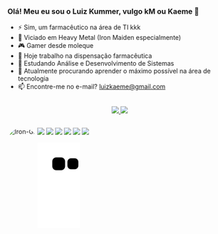 ### Olá! Meu eu sou o Luiz Kummer, vulgo kM ou Kaeme 🤘

- ⚡ Sim, um farmacêutico na área de TI kkk
- 🎼 Viciado em Heavy Metal (Iron Maiden especialmente)
- 🎮 Gamer desde moleque
- 🔭 Hoje trabalho na dispensação farmacêutica
- 🌱 Estudando Análise e Desenvolvimento de Sistemas
- 🤔 Atualmente procurando aprender o máximo possível na área de tecnologia
- 📫 Encontre-me no e-mail? luizkaeme@gmail.com

##

<div align="center">
  <a href="https://github.com/LuizKM">
  <img height="180em" src="https://github-readme-stats.vercel.app/api?username=LuizKM&show_icons=true&theme=dark&include_all_commits=true&count_private=true"/>
  <img height="180em" src="https://github-readme-stats.vercel.app/api/top-langs/?username=LuizKM&layout=compact&langs_count=7&theme=dark"/>
</div>

##

 <div> 
  <a href="https://www.facebook.com/LuizKummer/" target="_blank"><img src="https://img.shields.io/badge/Facebook-1877F2?style=for-the-badge&logo=facebook&logoColor=white" target="_blank"></a>
  <a href="https://www.instagram.com/luizkummer" target="_blank"><img src="https://img.shields.io/badge/-Instagram-%23E4405F?style=for-the-badge&logo=instagram&logoColor=white" target="_blank"></a>
 	<a href="https://www.twitch.tv/kmmrzera" target="_blank"><img src="https://img.shields.io/badge/Twitch-9146FF?style=for-the-badge&logo=twitch&logoColor=white" target="_blank"></a>
  <a href="https://discord.gg/CgZus2Dy" target="_blank"><img src="https://img.shields.io/badge/Discord-7289DA?style=for-the-badge&logo=discord&logoColor=white" target="_blank"></a> 
  <a href = "mailto:luizkaeme@gmail.com"><img src="https://img.shields.io/badge/-Gmail-%23333?style=for-the-badge&logo=gmail&logoColor=white" target="_blank"></a>
  <a href="https://www.linkedin.com/in/luiz-kummer-45b1076a/" target="_blank"><img src="https://img.shields.io/badge/-LinkedIn-%230077B5?style=for-the-badge&logo=linkedin&logoColor=white" target="_blank"></a>
   <img align="left" alt="Iron-Gif" height="150" style="border-radius:50px;" src="http://1.bp.blogspot.com/-0UkFPYRnh-E/U1-ljpNoxvI/AAAAAAAAC3c/rYXkJTweYfE/s1600/ir+7.gif?width=676&height=676">
     
  ![Snake animation](https://github.com/rafaballerini/rafaballerini/blob/output/github-contribution-grid-snake.svg)
     
</div>
  
  
  


